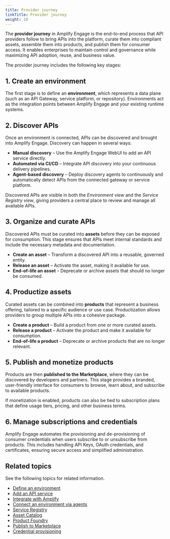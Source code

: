 ```yaml
---
title: Provider journey
linkTitle: Provider journey
weight: 10
---
```


The **provider journey** in Amplify Engage is the end-to-end process that API providers follow to bring APIs into the platform, curate them into compliant assets, assemble them into products, and publish them for consumer access. It enables enterprises to maintain control and governance while maximizing API adoption, reuse, and business value.

The provider journey includes the following key stages:

## 1. Create an environment

The first stage is to define an **environment**, which represents a data plane (such as an API Gateway, service platform, or repository). Environments act as the integration points between Amplify Engage and your existing runtime systems.

## 2. Discover APIs

Once an environment is connected, APIs can be discovered and brought into Amplify Engage. Discovery can happen in several ways:

* **Manual discovery** – Use the Amplify Engage WebUI to add an API service directly.
* **Automated via CI/CD** – Integrate API discovery into your continuous delivery pipelines.
* **Agent-based discovery** – Deploy discovery agents to continuously and automatically detect APIs from the connected gateway or service platform.

Discovered APIs are visible in both the *Environment view* and the *Service Registry view*, giving providers a central place to review and manage all available APIs.

## 3. Organize and curate APIs

Discovered APIs must be curated into **assets** before they can be exposed for consumption. This stage ensures that APIs meet internal standards and include the necessary metadata and documentation.

* **Create an asset** – Transform a discovered API into a reusable, governed entity.
* **Release an asset** – Activate the asset, making it available for use.
* **End-of-life an asset** – Deprecate or archive assets that should no longer be consumed.

## 4. Productize assets

Curated assets can be combined into **products** that represent a business offering, tailored to a specific audience or use case. Productization allows providers to group multiple APIs into a cohesive package.

* **Create a product** – Build a product from one or more curated assets.  
* **Release a product** – Activate the product and make it available for consumption.  
* **End-of-life a product** – Deprecate or archive products that are no longer relevant.

## 5. Publish and monetize products

Products are then **published to the Marketplace**, where they can be discovered by developers and partners. This stage provides a branded, user-friendly interface for consumers to browse, learn about, and subscribe to available products.

If monetization is enabled, products can also be tied to subscription plans that define usage tiers, pricing, and other business terms.

## 6. Manage subscriptions and credentials

Amplify Engage automates the provisioning and de-provisioning of consumer credentials when users subscribe to or unsubscribe from products. This includes handling API Keys, OAuth credentials, and certificates, ensuring secure access and simplified administration.

## Related topics

See the following topics for related information.

* [Define an environment](/docs/connect_manage_environ)
* [Add an API service](/docs/connect_manage_environ/manage_services/add_api_service)
* [Integrate with Amplify](/docs/integrate_with_central)
* [Connect an environment via agents](/docs/connect_manage_environ#synchronize-your-environment-with-a-gateway)
* [Service Registry](/docs/manage_service_registry)
* [Asset Catalog](/docs/manage_asset_catalog)
* [Product Foundry](/docs/manage_product_foundry)
* [Publish to Marketplace](/docs/manage_marketplace/publish_to_marketplace)
* [Credential provisioning](/docs/connect_manage_environ/marketplace_provisioning)
